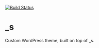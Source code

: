 [![Build Status](https://travis-ci.org/Automattic/_s.svg?branch=master)](https://travis-ci.org/Automattic/_s)

_s
===

Custom WordPress theme, built on top of _s.
